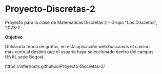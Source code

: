 # Proyecto-Discretas-2
<p>Proyecto para la clase de Matematicas Discretas 2 - Grupo "Los Discretos", 2023-2 </p>
<b> Objetivo </b>
<p>Utilizando teoria de grafos, en esta aplicación web buscamos el camino mas corto al destino que el usuario haya seleccionado dentro del campus UNAL sede Bogotá. </p>
https://infernostx.github.io/Proyecto-Discretas-2/
